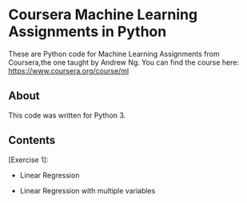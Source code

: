 # Coursera Machine Learning Assignments in Python

These are Python code for Machine Learning Assignments from Coursera,the one taught by Andrew Ng. You can find the course here: https://www.coursera.org/course/ml 

## About

This code was written for Python 3.

## Contents

[Exercise 1]: 



- Linear Regression

- Linear Regression with multiple variables

  
